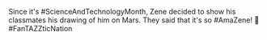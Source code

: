 Since it's #ScienceAndTechnologyMonth, Zene decided to show his classmates his drawing of him on Mars. They said that it's so #AmaZene! 🙂 #FanTAZZticNation